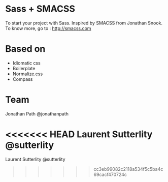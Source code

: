 Sass + SMACSS
==============

To start your project with Sass. Inspired by SMACSS from Jonathan Snook. To know more, go to : http://smacss.com

Based on
==
 - Idiomatic css
 - Boilerplate
 - Normalize.css
 - Compass

Team
==
Jonathan Path @jonathanpath

<<<<<<< HEAD
Laurent Sutterlity @sutterlity
=======
Laurent Sutterlity @sutterlity
>>>>>>> cc3eb99082c2118a534f5c5ba4c69cacf470724c
